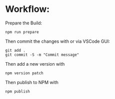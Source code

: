 # **Workflow:**

Prepare the Build:

```
npm run prepare
```

Then commit the changes with or via VSCode GUI:
```
git add .
git commit -S -m "Commit message"
```

Then add a new version with
```
npm version patch
```
Then publish to NPM with
```
npm publish
```